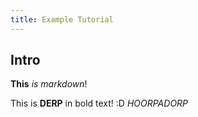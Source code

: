 ```yaml
---
title: Example Tutorial
---
```


Intro
---------------
**This** *is* _markdown_!


This is **DERP** in bold text! :D 
*HOORPADORP*